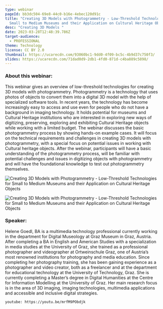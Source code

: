 ```yaml
---
type: webinar
pageId: bb3dc504-69e8-44c0-b16e-4ebec120d91c
title: "Creating 3D Models with Photogrammetry - Low-Threshold Technologies for
  Small to Medium Museums and their Application on Cultural Heritage Objects "
desc: "Creating 3D Models "
date: 2023-03-28T12:48:39.786Z
target-audience:
  - PROFESSIONAL
theme: Technology
license: CC BY 2.0
thumbnail: https://ucarecdn.com/93060bc1-9dd0-4f09-bc5c-4b9d37c750f3/
slides: https://ucarecdn.com/71dad0d9-2db1-4fd0-871d-c4ba889c5898/
---
```

### About this webinar:

This webinar gives an overview of low-threshold technologies for creating 3D models with photogrammetry. Photogrammetry is a technology that uses photos of objects to convert them into a digital 3D model with the help of specialized software tools. In recent years, the technology has become increasingly easy to access and use even for people who do not have a background in imaging technology. It holds potential for museums and Cultural Heritage institutions who are interested in exploring new ways of digitizing, preserving, exploring and exhibiting Cultural Heritage objects while working with a limited budget. The webinar discusses the basic photogrammetry process by showing hands-on example cases. It will focus on the technical requirements and challenges in creating 3D models with photogrammetry, with a special focus on potential issues in working with Cultural heritage objects. After the webinar, participants will have a basic understanding of the photogrammetry process, will be familiar with potential challenges and issues in digitizing objects with photogrammetry and will have the foundational knowledge to test out photogrammetry themselves.

![Creating 3D Models with Photogrammetry - Low-Threshold Technologies for Small to Medium Museums and their Application on Cultural Heritage Objects ](https://ucarecdn.com/8ac6c0b9-266b-42a5-b389-6093431f14bc/ "Creating 3D Models with Photogrammetry - Low-Threshold Technologies for Small to Medium Museums and their Application on Cultural Heritage Objects ")

![Creating 3D Models with Photogrammetry - Low-Threshold Technologies for Small to Medium Museums and their Application on Cultural Heritage Objects ](https://ucarecdn.com/d81ffe2f-6282-432a-9e0d-b0891f0729d0/ "Creating 3D Models with Photogrammetry - Low-Threshold Technologies for Small to Medium Museums and their Application on Cultural Heritage Objects ")



### Speaker:

Helene Goedl, BA is a multimedia technology professional currently working in the department for Digital Museology at Graz Museum in Graz, Austria. After completing a BA in English and American Studies with a specialization in media studies at the University of Graz, she trained as a professional photographer and videographer at Ortweinschule Graz, one of Austria’s most renowned institutions for photography and media education. Since completing her photography training, she has been gaining experience as a photographer and video creator, both as a freelancer and at the department for educational technology at the University of Technology, Graz. She is currently completing a Master’s degree in Digital Humanities at the Centre for Information Modelling at the University of Graz. Her main research focus is in the area of 3D imaging, imaging technologies, multimedia applications and accessible and inclusive digital strategies.

`youtube: https://youtu.be/mrfM9PObdjk`
